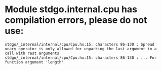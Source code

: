# Module stdgo.internal.cpu has compilation errors, please do not use:
```
stdgo/_internal/internal/cpu/Cpu.hx:15: characters 86-130 : Spread unary operator is only allowed for unpacking the last argument in a call with rest arguments
stdgo/_internal/internal/cpu/Cpu.hx:15: characters 86-130 : ... For function argument 'length'

```

